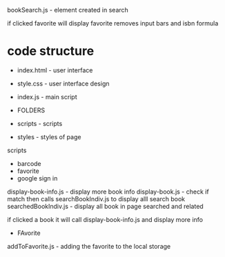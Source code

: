 bookSearch.js - element created in search

if clicked favorite will display favorite removes input bars and isbn formula

# code structure
- index.html - user interface
- style.css - user interface design
- index.js - main script

- FOLDERS
- scripts - scripts
- styles - styles of page

scripts
- barcode
- favorite
- google sign in


display-book-info.js - display more book info
display-book.js - check if match then calls searchBookIndiv.js to display alll search book
searchedBookIndiv.js - display all book in page searched and related 

if clicked a book it will call display-book-info.js and display more info


- FAvorite

addToFavorite.js - adding the favorite to the local storage

